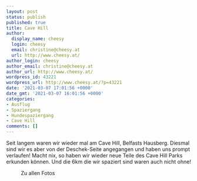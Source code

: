 ```yaml
---
layout: post
status: publish
published: true
title: Cave Hill
author:
  display_name: cheesy
  login: cheesy
  email: christine@cheesy.at
  url: http://www.cheesy.at/
author_login: cheesy
author_email: christine@cheesy.at
author_url: http://www.cheesy.at/
wordpress_id: 43221
wordpress_url: http://www.cheesy.at/?p=43221
date: '2021-03-07 17:01:56 +0000'
date_gmt: '2021-03-07 16:01:56 +0000'
categories:
- Ausflug
- Spaziergang
- Hundespaziergang
- Cave Hill
comments: []
---
```

<!-- wp:paragraph -->
Seit langem waren wir wieder mal am Cave Hill, Belfasts Hausberg. Diesmal sind wir es aber von der Deschek-Seite angegangen und haben uns prompt verlaufen! Macht nix, so haben wir wieder neue Teile des Cave Hill Parks erkunden können. Und die 6km die wir spaziert sind waren auch nicht ohne!
<!-- /wp:paragraph -->
<!-- wp:image {"id":43200,"linkDestination":"custom"} -->
<figure class="wp-block-image"><a href="http://www.cheesy.at/fotos/ausfluege/2021-2/cave-hill/"><img src="{% link _fotos/ausfluege/2021-2/cave-hill/Cave-Hill-003.jpg %}" alt="" class="wp-image-43200"></a><br>
<figcaption>Zu allen Fotos</figcaption>
</figure>
<!-- /wp:image -->
